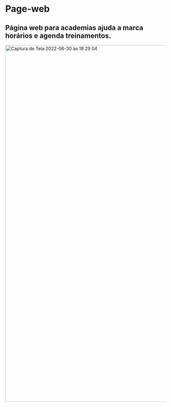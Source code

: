 # Page-web

## Página web para academias ajuda a marca horários e agenda treinamentos.




<img width="1119" alt="Captura de Tela 2022-06-30 às 18 29 04" src="https://user-images.githubusercontent.com/15702156/176781346-e937e67b-778f-450f-920b-2d9ac7f9525d.png">
